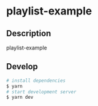 # playlist-example

## Description

playlist-example

## Develop

```bash
# install dependencies
$ yarn
# start development server
$ yarn dev
```